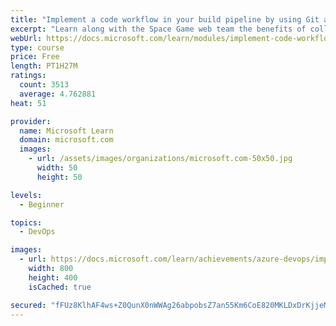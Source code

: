 ```yaml
---
title: "Implement a code workflow in your build pipeline by using Git and GitHub"
excerpt: "Learn along with the Space Game web team the benefits of collaboration through Visual Studio Code and GitHub."
webUrl: https://docs.microsoft.com/learn/modules/implement-code-workflow/
type: course
price: Free
length: PT1H27M
ratings:
  count: 3513
  average: 4.762881
heat: 51

provider:
  name: Microsoft Learn
  domain: microsoft.com
  images:
    - url: /assets/images/organizations/microsoft.com-50x50.jpg
      width: 50
      height: 50

levels:
  - Beginner

topics:
  - DevOps

images:
  - url: https://docs.microsoft.com/learn/achievements/azure-devops/implement-a-code-workflow-in-your-build-pipeline-social.png
    width: 800
    height: 400
    isCached: true

secured: "fFUz8KlhAF4ws+Z0QunX0nWWAg26abpobsZ7an55Km6CoE820MKLDxDrKjjeM0yAf9JKFLJxYhHx0Rae7Xrn9HwpRnIugnyg57Rb8PY57JKhkKFVn6cAcRTsIn69MscL7DfD7RGRFPcWM4WWZU9vzBfJp+3fbHnKx2wB62UjKRUlTd2CUbqZ8bV+JhlY7kMRwO8x6PBOkK6CZ2gNUaVwLPB+YRL6IcOSDYak0fjxnDHKshlsMBz2gKpN3NfH01HIW/mTgNn/z95AeXP6sYdpdrn+PTwwK6jdEDG5HrdptR7g1tC6IL6VBwzTni/cNLMcaV87RCoF6yAQo2Kpx1HrO1ZOwmiUdk9LqnemV0+wZkjQmeW9o9JcIma9QwJXy4QxmaCfrAhswYxUGBFNpQkKeSiy94wL7H9elGpH0/PK9lI=;sMP0EZbZouEtb8RGTxO0eQ=="
---
```


